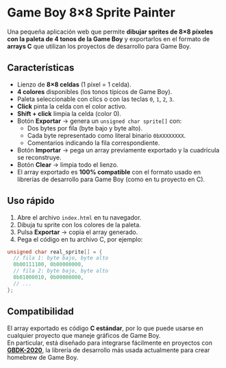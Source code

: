 # Game Boy 8×8 Sprite Painter

Una pequeña aplicación web que permite **dibujar sprites de 8×8 píxeles con la paleta de 4 tonos de la Game Boy** y exportarlos en el formato de **arrays C** que utilizan los proyectos de desarrollo para Game Boy.

## Características

- Lienzo de **8×8 celdas** (1 píxel = 1 celda).
- **4 colores** disponibles (los tonos típicos de Game Boy).
- Paleta seleccionable con clics o con las teclas `0`, `1`, `2`, `3`.
- **Click** pinta la celda con el color activo.
- **Shift + click** limpia la celda (color 0).
- Botón **Exportar** → genera un `unsigned char sprite[]` con:
  - Dos bytes por fila (byte bajo y byte alto).
  - Cada byte representado como literal binario `0bXXXXXXXX`.
  - Comentarios indicando la fila correspondiente.
- Botón **Importar** → pega un array previamente exportado y la cuadrícula se reconstruye.
- Botón **Clear** → limpia todo el lienzo.
- El array exportado es **100% compatible** con el formato usado en librerías de desarrollo para Game Boy (como en tu proyecto en C).

## Uso rápido

1. Abre el archivo `index.html` en tu navegador.
2. Dibuja tu sprite con los colores de la paleta.
3. Pulsa **Exportar** → copia el array generado.
4. Pega el código en tu archivo C, por ejemplo:

```c
unsigned char real_sprite[] = {
  // fila 1: byte bajo, byte alto
  0b00111100, 0b00000000,
  // fila 2: byte bajo, byte alto
  0b01000010, 0b00000000,
  // ...
};
```
## Compatibilidad

El array exportado es código **C estándar**, por lo que puede usarse en cualquier proyecto que maneje gráficos de Game Boy.  
En particular, está diseñado para integrarse fácilmente en proyectos con **[GBDK-2020](https://github.com/gbdk-2020/gbdk-2020)**, la librería de desarrollo más usada actualmente para crear homebrew de Game Boy.
